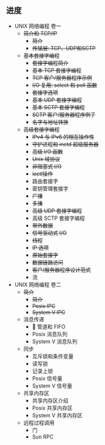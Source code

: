 ## 进度
- UNIX 网络编程 卷一
    - ~~简介和 TCP/IP~~
        - ~~简介~~
        - ~~传输层: TCP、UDP和SCTP~~
    - ~~基本套接字编程~~
        - ~~套接字编程简介~~
        - ~~基本 TCP 套接字编程~~
        - ~~TCP 客户/服务器程序示例~~
        - ~~I/O 复用: select 和 poll 函数~~
        - ~~套接字选项~~
        - ~~基本 UDP 套接字编程~~
        - ~~基本 SCTP 套接字编程~~
        - ~~SCTP 客户/服务器程序例子~~
        - ~~名字与地址转换~~
    - ~~高级套接字编程~~
        - ~~IPv4 与 IPv6 的相互操作性~~
        - ~~守护进程和 inetd 超级服务器~~
        - ~~高级 I/O 函数~~
        - ~~Unix 域协议~~
        - ~~非阻塞式 I/O~~
        - ~~ioctl操作~~
        - 路由套接字
        - 密钥管理套接字
        - ~~广播~~
        - ~~多播~~
        - ~~高级 UDP 套接字编程~~
        - 高级 SCTP 套接字编程
        - ~~带外数据~~
        - ~~信号驱动式 I/O~~
        - ~~线程~~
        - ~~IP 选项~~
        - ~~原始套接字~~
        - ~~数据链路访问~~
        - ~~客户/服务器程序设计范式~~
        - 流
- UNIX 网络编程 卷二
    - ~~简介~~
        - ~~简介~~
        - ~~Posix IPC~~
        - ~~System V IPC~~
    - 消息传递
        - 🏃 管道和 FIFO
        - Posix 消息队列
        - System V 消息队列
    - 同步
        - 互斥锁和条件变量
        - 读写锁
        - 记录上锁
        - Posix 信号量
        - System V 信号量
    - 共享内存区
        - 共享内存区介绍
        - Posix 共享内存区
        - System V 共享内存区
    - 远程过程调用
        - 门
        - Sun RPC
